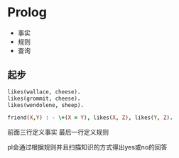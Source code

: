 # Prolog

- 事实
- 规则
- 查询

## 起步

```prolog
likes(wallace, cheese).
likes(grommit, cheese).
likes(wendolene, sheep).

friend(X,Y) : - \+(X = Y), likes(X, Z), likes(Y, Z).
```

前面三行定义事实 最后一行定义规则

pl会通过根据规则并且扫描知识的方式得出yes或no的回答
